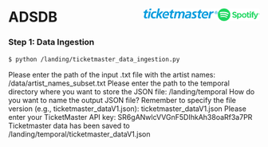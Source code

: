 # ADSDB <a href="https://github.com/evamartin1240/ADSDB"><img src="others/spotify.png" align="right" height="25" /></a> <a href="https://github.com/evamartin1240/ADSDB"><img src="others/ticketmaster.png" align="right" height="20" /></a>

### Step 1: Data Ingestion

```bash
$ python /landing/ticketmaster_data_ingestion.py
```

Please enter the path of the input .txt file with the artist names: /data/artist_names_subset.txt
Please enter the path to the temporal directory where you want to store the JSON file: /landing/temporal
How do you want to name the output JSON file? Remember to specify the file version (e.g., ticketmaster_dataV1.json): ticketmaster_dataV1.json
Please enter your TicketMaster API key: SR6gANwlcVVGnF5DIhkAh38oaRf3a7PR
Ticketmaster data has been saved to /landing/temporal/ticketmaster_dataV1.json



